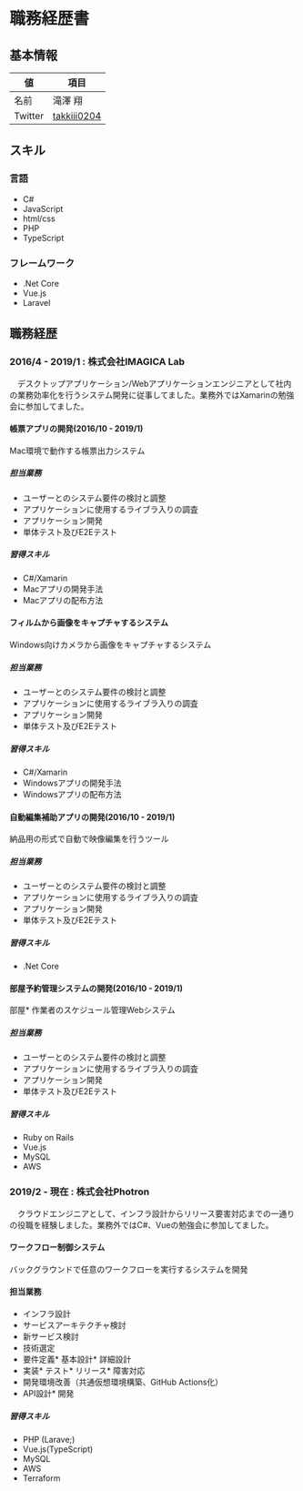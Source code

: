 # 職務経歴書

## 基本情報

|値|項目|
|---|---|
|名前|滝澤 翔|
|Twitter|[takkiii0204](https://twitter.com/takkiii0204)|

## スキル

### 言語

* C#
* JavaScript
* html/css
* PHP
* TypeScript

### フレームワーク

* .Net Core
* Vue.js
* Laravel

## 職務経歴

### 2016/4 - 2019/1 : 株式会社IMAGICA Lab

　デスクトップアプリケーション/Webアプリケーションエンジニアとして社内の業務効率化を行うシステム開発に従事してました。業務外ではXamarinの勉強会に参加してました。

#### 帳票アプリの開発(2016/10 - 2019/1)

Mac環境で動作する帳票出力システム

##### 担当業務

* ユーザーとのシステム要件の検討と調整
* アプリケーションに使用するライブラ入りの調査
* アプリケーション開発
* 単体テスト及びE2Eテスト

##### 習得スキル

* C#/Xamarin
* Macアプリの開発手法
* Macアプリの配布方法

#### フィルムから画像をキャプチャするシステム

Windows向けカメラから画像をキャプチャするシステム

##### 担当業務

* ユーザーとのシステム要件の検討と調整
* アプリケーションに使用するライブラ入りの調査
* アプリケーション開発
* 単体テスト及びE2Eテスト

##### 習得スキル

* C#/Xamarin
* Windowsアプリの開発手法
* Windowsアプリの配布方法

#### 自動編集補助アプリの開発(2016/10 - 2019/1)

納品用の形式で自動で映像編集を行うツール
##### 担当業務

* ユーザーとのシステム要件の検討と調整
* アプリケーションに使用するライブラ入りの調査
* アプリケーション開発
* 単体テスト及びE2Eテスト

##### 習得スキル

* .Net Core

#### 部屋予約管理システムの開発(2016/10 - 2019/1)

部屋* 作業者のスケジュール管理Webシステム
##### 担当業務

* ユーザーとのシステム要件の検討と調整
* アプリケーションに使用するライブラ入りの調査
* アプリケーション開発
* 単体テスト及びE2Eテスト

##### 習得スキル

* Ruby on Rails
* Vue.js
* MySQL
* AWS

### 2019/2 - 現在 : 株式会社Photron

　クラウドエンジニアとして、インフラ設計からリリース要害対応までの一通りの役職を経験しました。業務外ではC#、Vueの勉強会に参加してました。

#### ワークフロー制御システム

バックグラウンドで任意のワークフローを実行するシステムを開発

#### 担当業務

* インフラ設計
* サービスアーキテクチャ検討
* 新サービス検討
* 技術選定
* 要件定義* 基本設計* 詳細設計
* 実装* テスト* リリース* 障害対応
* 開発環境改善（共通仮想環境構築、GitHub Actions化）
* API設計* 開発

##### 習得スキル

* PHP (Larave;)
* Vue.js(TypeScript)
* MySQL
* AWS
* Terraform

